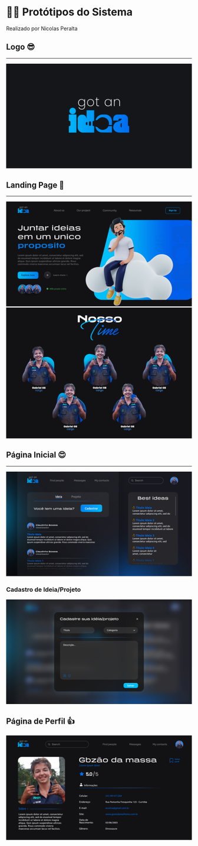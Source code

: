 # 👨‍💻 Protótipos do Sistema
Realizado por Nicolas Peralta

## Logo 😎
---
<div>
 <img src="./img/logo-gotanidea.png">
<div>

## Landing Page 👋
---
<div>
 <img src="./img/landingpage.png">
</div>

<div>
 <img src="./img/nosso time.png">
</div>

## Página Inicial 😍
---
<div>
 <img src="./img/pagina inicial.png">
</div>

### Cadastro de Ideia/Projeto
<div>
 <img src="./img/cadastro-ideiaprojeto.png">
</div>

## Página de Perfil 👍
<div>
 <img src="./img/profilepage.png">
</div>